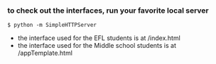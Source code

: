 ### to check out the interfaces, run your favorite local server

`$ python -m SimpleHTTPServer`       
- the interface used for the EFL students is at /index.html         
- the interface used for the Middle school students is at /appTemplate.html
         
 

